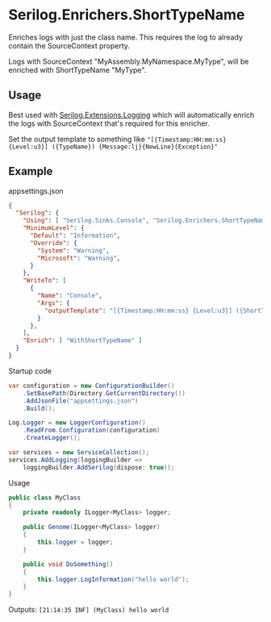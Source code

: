 # Serilog.Enrichers.ShortTypeName

Enriches logs with just the class name. This requires the log to already contain the SourceContext property.

Logs with SourceContext "MyAssembly.MyNamespace.MyType", will be enriched with ShortTypeName "MyType".

## Usage

Best used with [Serilog.Extensions.Logging](https://github.com/serilog/serilog-extensions-logging) which will automatically enrich the logs with SourceContext that's required for this enricher.

Set the output template to something like `"[{Timestamp:HH:mm:ss} {Level:u3}] ({TypeName}) {Message:lj}{NewLine}{Exception}"`

## Example

appsettings.json
```json
{
  "Serilog": {
    "Using": [ "Serilog.Sinks.Console", "Serilog.Enrichers.ShortTypeName" ],
    "MinimumLevel": {
      "Default": "Information",
      "Override": {
        "System": "Warning",
        "Microsoft": "Warning",
      }
    },
    "WriteTo": [
      {
        "Name": "Console",
        "Args": {
          "outputTemplate": "[{Timestamp:HH:mm:ss} {Level:u3}] ({ShortTypeName}) {Message:lj}{NewLine}{Exception}"
        }
      },
    ],
    "Enrich": [ "WithShortTypeName" ]
  }
}
```

Startup code
```csharp
var configuration = new ConfigurationBuilder()
    .SetBasePath(Directory.GetCurrentDirectory())
    .AddJsonFile("appsettings.json")
    .Build();

Log.Logger = new LoggerConfiguration()
    .ReadFrom.Configuration(configuration)
    .CreateLogger();

var services = new ServiceCollection();
services.AddLogging(loggingBuilder =>
    loggingBuilder.AddSerilog(dispose: true));
```

Usage
```csharp
public class MyClass
{
    private readonly ILogger<MyClass> logger;

    public Genome(ILogger<MyClass> logger)
    {
        this.logger = logger;
    }

    public void DoSomething()
    {
        this.logger.LogInformation("hello world");
    }
}
```

Outputs:
`[21:14:35 INF] (MyClass) hello world`